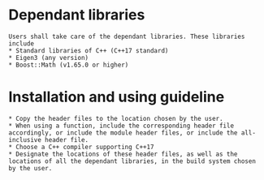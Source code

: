 # Dependant libraries
    Users shall take care of the dependant libraries. These libraries include
    * Standard libraries of C++ (C++17 standard)
    * Eigen3 (any version)
    * Boost::Math (v1.65.0 or higher)

# Installation and using guideline
    * Copy the header files to the location chosen by the user.
    * When using a function, include the corresponding header file accordingly, or include the module header files, or include the all-inclusive header file.
    * Choose a C++ compiler supporting C++17
    * Designate the locations of these header files, as well as the locations of all the dependant libraries, in the build system chosen by the user.
    
